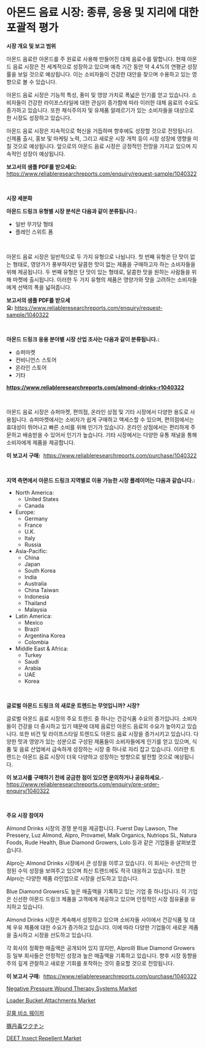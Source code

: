 <p><h1>아몬드 음료 시장: 종류, 응용 및 지리에 대한 포괄적 평가</h1></p><p><strong>시장 개요 및 보고 범위</strong></p>
<p><p>아몬드 음료란 아몬드를 주 원료로 사용해 만들어진 대체 음료수를 말합니다. 현재 아몬드 음료 시장은 전 세계적으로 성장하고 있으며 예측 기간 동안 약 4.4%의 연평균 성장률을 보일 것으로 예상됩니다. 이는 소비자들이 건강한 대안을 찾으며 수용하고 있는 영향으로 볼 수 있습니다. </p><p>아몬드 음료 시장은 기능적 특성, 풍미 및 영양 가치로 폭넓은 인기를 얻고 있습니다. 소비자들이 건강한 라이프스타일에 대한 관심이 증가함에 따라 이러한 대체 음료의 수요도 증가하고 있습니다. 또한 채식주의자 및 유제품 알레르기가 있는 소비자들을 대상으로 한 시장도 성장하고 있습니다.</p><p>아몬드 음료 시장은 지속적으로 혁신을 거듭하며 향후에도 성장할 것으로 전망됩니다. 신제품 출시, 홍보 및 마케팅 노력, 그리고 새로운 시장 개척 등이 시장 성장에 영향을 미칠 것으로 예상됩니다. 앞으로의 아몬드 음료 시장은 긍정적인 전망을 가지고 있으며 지속적인 성장이 예상됩니다.</p></p>
<p><strong>보고서의 샘플 PDF를 받으세요:</strong> <a href="https://www.reliableresearchreports.com/enquiry/request-sample/1040322">https://www.reliableresearchreports.com/enquiry/request-sample/1040322</a></p>
<p>&nbsp;</p>
<p><strong>시장 세분화</strong></p>
<p><strong>아몬드 드링크 유형별 시장 분석은 다음과 같이 분류됩니다.:</strong></p>
<p><ul><li>일반 무가당 형태</li><li>플레인 스위트 폼</li></ul></p>
<p>&nbsp;</p>
<p><p>아몬드 음료 시장은 일반적으로 두 가지 유형으로 나뉩니다. 첫 번째 유형은 단 맛이 없는 형태로, 영양가가 풍부하지만 달콤한 맛이 없는 제품을 구매하고자 하는 소비자들을 위해 제공됩니다. 두 번째 유형은 단 맛이 있는 형태로, 달콤한 맛을 원하는 사람들을 위해 마켓에 출시됩니다. 이러한 두 가지 유형의 제품은 영양가와 맛을 고려하는 소비자들에게 선택의 폭을 넓혀줍니다.</p></p>
<p><strong>보고서의 샘플 PDF를 받으세요:</strong>&nbsp;<a href="https://www.reliableresearchreports.com/enquiry/request-sample/1040322">https://www.reliableresearchreports.com/enquiry/request-sample/1040322</a></p>
<p>&nbsp;</p>
<p><strong> 아몬드 드링크 응용 분야별 시장 산업 조사는 다음과 같이 분류됩니다.:</strong></p>
<p><ul><li>슈퍼마켓</li><li>컨비니언스 스토어</li><li>온라인 스토어</li><li>기타</li></ul></p>
<p><strong><a href="https://www.reliableresearchreports.com/almond-drinks-r1040322">https://www.reliableresearchreports.com/almond-drinks-r1040322</a></strong></p>
<p>&nbsp;</p>
<p><p>아몬드 음료 시장은 슈퍼마켓, 편의점, 온라인 상점 및 기타 시장에서 다양한 용도로 사용됩니다. 슈퍼마켓에서는 소비자가 쉽게 구매하고 액세스할 수 있으며, 편의점에서는 휴대성이 뛰어나고 빠른 소비를 위해 인기가 있습니다. 온라인 상점에서는 편리하게 주문하고 배송받을 수 있어서 인기가 높습니다. 기타 시장에서는 다양한 유통 채널을 통해 소비자에게 제품을 제공합니다.</p></p>
<p><strong>이 보고서 구매:</strong>&nbsp; <a href="https://www.reliableresearchreports.com/purchase/1040322">https://www.reliableresearchreports.com/purchase/1040322</a></p>
<p>&nbsp;</p>
<p><strong>지역 측면에서 아몬드 드링크 지역별로 이용 가능한 시장 플레이어는 다음과 같습니다.:</strong></p>
<p><ul>
    <li>
        North America:
        <ul>
            <li>United States</li>
            <li>Canada</li>
        </ul>
    </li>
    <li>
        Europe:
        <ul>
            <li>Germany</li>
            <li>France</li>
            <li>U.K.</li>
            <li>Italy</li>
            <li>Russia</li>
        </ul>
    </li>
    <li>
        Asia-Pacific:
        <ul>
            <li>China</li>
            <li>Japan</li>
            <li>South Korea</li>
            <li>India</li>
            <li>Australia</li>
            <li>China Taiwan</li>
            <li>Indonesia</li>
            <li>Thailand</li>
            <li>Malaysia</li>
        </ul>
    </li>
    <li>
        Latin America:
        <ul>
            <li>Mexico</li>
            <li>Brazil</li>
            <li>Argentina Korea</li>
            <li>Colombia</li>
        </ul>
    </li>
    <li>
        Middle East & Africa:
        <ul>
            <li>Turkey</li>
            <li>Saudi</li>
            <li>Arabia</li>
            <li>UAE</li>
            <li>Korea</li>
        </ul>
    </li>
    </ul></p>
<p>&nbsp;</p>
<p><strong>글로벌 아몬드 드링크 의 새로운 트렌드는 무엇입니까? 시장?</strong></p>
<p><p>글로벌 아몬드 음료 시장의 주요 트렌드 중 하나는 건강식품 수요의 증가입니다. 소비자들이 건강을 더 중시하고 있기 때문에 대체 음료인 아몬드 음료의 수요가 높아지고 있습니다. 또한 비건 및 라이프스타일 트렌드도 아몬드 음료 시장을 증가시키고 있습니다. 다양한 맛과 영양가 있는 성분으로 구성된 제품들이 소비자들에게 인기를 얻고 있으며, 식품 및 음료 산업에서 급속하게 성장하는 시장 중 하나로 자리 잡고 있습니다. 이러한 트렌드는 아몬드 음료 시장이 더욱 다양하고 성장하는 방향으로 발전할 것으로 예상됩니다.</p></p>
<p><strong>이 보고서를 구매하기 전에 궁금한 점이 있으면 문의하거나 공유하세요.</strong>- <a href="https://www.reliableresearchreports.com/enquiry/pre-order-enquiry/1040322">https://www.reliableresearchreports.com/enquiry/pre-order-enquiry/1040322</a></p>
<p>&nbsp;</p>
<p><strong>주요 시장 참여자</strong></p>
<p><p>Almond Drinks 시장의 경쟁 분석을 제공합니다. Fuerst Day Lawson, The Pressery, Luz Almond, Alpro, Provamel, Malk Organics, Nutriops SL, Natura Foods, Rude Health, Blue Diamond Growers, Lolo 등과 같은 기업들을 살펴보겠습니다. </p><p>Alpro는 Almond Drinks 시장에서 큰 성장을 이루고 있습니다. 이 회사는 수년간의 안정된 수익 성장을 보여주고 있으며 최신 트렌드에도 적극 대응하고 있습니다. 또한 Alpro는 다양한 제품 라인업으로 시장을 선도하고 있습니다. </p><p>Blue Diamond Growers도 높은 매출액을 기록하고 있는 기업 중 하나입니다. 이 기업은 신선한 아몬드 드링크 제품을 고객에게 제공하고 있으며 안정적인 시장 점유율을 유지하고 있습니다. </p><p>Almond Drinks 시장은 계속해서 성장하고 있으며 소비자들 사이에서 건강식품 및 대체 우유 제품에 대한 수요가 증가하고 있습니다. 이에 따라 다양한 기업들이 새로운 제품을 출시하고 시장을 선도하고 있습니다. </p><p>각 회사의 정확한 매출액은 공개되어 있지 않지만, Alpro와 Blue Diamond Growers 등 일부 회사들은 안정적인 성장과 높은 매출액을 기록하고 있습니다. 향후 시장 동향을 주의 깊게 관찰하고 새로운 기회를 포착하는 것이 중요할 것으로 전망됩니다.</p></p>
<p><strong>이 보고서 구매:</strong>&nbsp;&nbsp;<a href="https://www.reliableresearchreports.com/purchase/1040322">https://www.reliableresearchreports.com/purchase/1040322</a></p>
<p><p><a href="https://changeable-paste-463.notion.site/Negative-Pressure-Wound-Therapy-Systems-Market-Analysis-Its-CAGR-Market-Segmentation-and-Global-In-472a6a6a5c4643e291c5f4f0f304c22c">Negative Pressure Wound Therapy Systems Market</a></p><p><a href="https://github.com/kosella/Market-Research-Report-List-2/blob/main/loader-bucket-attachments-market.md">Loader Bucket Attachments Market</a></p><p><a href="https://github.com/Elenrrera7685/Market-Research-Report-List-1/blob/main/101957730479.md">갈륨 비소 웨이퍼</a></p><p><a href="https://github.com/adcxff01450218/Market-Research-Report-List-1/blob/main/813020433171.md">豚丹毒ワクチン</a></p><p><a href="https://issuu.com/reportprime-2/docs/deet-insect-repellent-market-size-2030.pptx">DEET Insect Repellent Market</a></p></p>